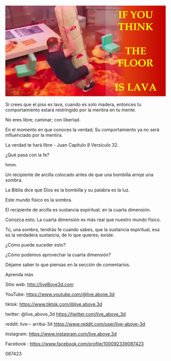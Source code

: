 ![Video cover image](../cover.jpg "cover photo")

Si crees que el piso es lava, cuando es solo madera, entonces tu comportamiento estará restringido por la mentira en tu mente.

No eres libre; caminar; con libertad.

En el momento en que conoces la verdad; Su comportamiento ya no será influenciado por la mentira.

La verdad te hará libre - Juan Capítulo 8 Versículo 32.

¿Qué pasa con la fe?

hmm.

Un recipiente de arcilla colocado antes de que una bombilla arroje una sombra.

La Biblia dice que Dios es la bombilla y su palabra es la luz.

Este mundo físico es la sombra.

El recipiente de arcilla es sustancia espiritual; en la cuarta dimensión.

Conozca esto; La cuarta dimensión es más real que nuestro mundo físico.

Tú, una sombra, tendrás fe cuando sabes, que la sustancia espiritual, esa es la verdadera sustancia, de lo que quieres; existe.

¿Cómo puede suceder esto?

¿Cómo podemos aprovechar la cuarta dimensión?

Déjame saber lo que piensas en la sección de comentarios.

Aprenda más

Sitio web: http://liveBove3d.com

YouTube: https://www.youtube.com/@live.above.3d

tiktok: https://www.tiktok.com/@live.above.3d

twitter: @live_above_3d https://twitter.com/live_above_3d

reddit: live-- arriba-3d https://www.reddit.com/user/live-above-3d

Instagram: https://www.instagram.com/live.above.3d

Facebook : https://www.facebook.com/profile/100092339087423

087423